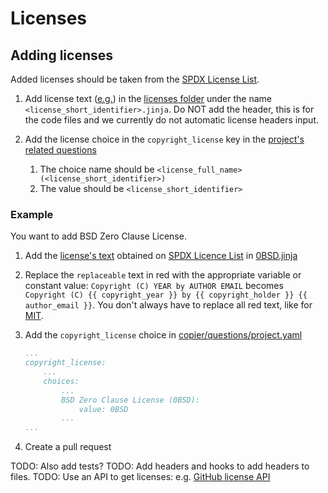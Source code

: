 # Licenses

## Adding licenses

Added licenses should be taken from the [SPDX License List](https://spdx.org/licenses/).

1. Add license text ([e.g.](https://spdx.org/licenses/0BSD.html)) in the [licenses folder](/includes/licenses/) under the name `<license_short_identifier>.jinja`. Do NOT add the header, this is for the code files and we currently do not automatic license headers input.

2. Add the license choice in the `copyright_license` key in the [project's related questions](/copier/questions/project.yaml)
   1. The choice name should be `<license_full_name> (<license_short_identifier>)`
   2. The value should be `<license_short_identifier>`

### Example

You want to add BSD Zero Clause License.

1. Add the [license's text](https://spdx.org/licenses/0BSD.html) obtained on [SPDX Licence List](https://spdx.org/licenses/) in [0BSD.jinja](/includes/licenses/0BSD.jinja)
2. Replace the `replaceable` text in red with the appropriate variable or constant value: `Copyright (C) YEAR by AUTHOR EMAIL` becomes `Copyright (C) {{ copyright_year }} by {{ copyright_holder }} {{ author_email }}`. You don't always have to replace all red text, like for [MIT](https://spdx.org/licenses/MIT.html).
3. Add the `copyright_license` choice in [copier/questions/project.yaml](/copier/questions/project.yaml)

    ```yaml
    ...
    copyright_license:
        ...
        choices:
            ...
            BSD Zero Clause License (0BSD):
                value: 0BSD
            ...
    ...
    ```

4. Create a pull request

TODO: Also add tests?
TODO: Add headers and hooks to add headers to files.
TODO: Use an API to get licenses: e.g. [GitHub license API](https://docs.github.com/en/rest/licenses/licenses?apiVersion=2022-11-28)
